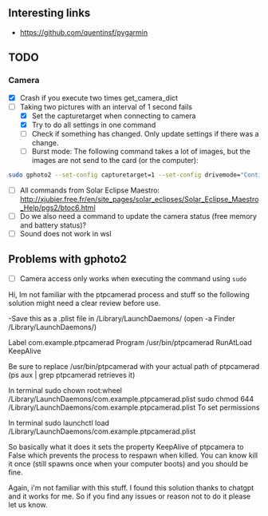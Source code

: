 ## Interesting links

- https://github.com/quentinsf/pygarmin

## TODO

### Camera

- [X] Crash if you execute two times get_camera_dict
- [ ] Taking two pictures with an interval of 1 second fails
  - [X] Set the capturetarget when connecting to camera
  - [X] Try to do all settings in one command
  - [ ] Check if something has changed.  Only update settings if there was a change.
  - [ ] Burst mode: The following command takes a lot of images, but the images are not send to the card (or the computer):
```bash
sudo gphoto2 --set-config capturetarget=1 --set-config drivemode="Continuous high speed" --set-config eosremoterelease="Press Full" --wait-event=1s --set-config eosremoterelease="Release Full" --set-config capturetarget=1 --wait-event=1s
```
- [ ] All commands from Solar Eclipse Maestro: http://xjubier.free.fr/en/site_pages/solar_eclipses/Solar_Eclipse_Maestro_Help/pgs2/btoc6.html
- [ ] Do we also need a command to update the camera status (free memory and battery status)?
- [ ] Sound does not work in wsl

## Problems with gphoto2

- [ ] Camera access only works when executing the command using `sudo`

Hi,
Im not familiar with the ptpcamerad process and stuff so the following solution might need a clear review before use.

-Save this as a .plist file in /Library/LaunchDaemons/ (open -a Finder /Library/LaunchDaemons/)


<?xml version="1.0" encoding="UTF-8"?>
 <!DOCTYPE plist PUBLIC "-//Apple//DTD PLIST 1.0//EN" "http://www.apple.com/DTDs/PropertyList-1.0.dtd">
 <plist version="1.0">
 <dict>
     <key>Label</key>
     <string>com.example.ptpcamerad</string>
     <key>Program</key>
     <string>/usr/bin/ptpcamerad</string> 
     <key>RunAtLoad</key>
     <true/>
     <key>KeepAlive</key>
     <false/>
</dict>
 </plist>

Be sure to replace /usr/bin/ptpcamerad with your actual path of ptpcamerad (ps aux | grep ptpcamerad retrieves it)

In terminal
sudo chown root:wheel /Library/LaunchDaemons/com.example.ptpcamerad.plist
sudo chmod 644 /Library/LaunchDaemons/com.example.ptpcamerad.plist
To set permissions

In terminal
sudo launchctl load /Library/LaunchDaemons/com.example.ptpcamerad.plist

So basically what it does it sets the property KeepAlive of ptpcamera to False which prevents the process to respawn when killed. You can know kill it once (still spawns once when your computer boots) and you should be fine.

Again, i'm not familiar with this stuff. I found this solution thanks to chatgpt and it works for me. So if you find any issues or reason not to do it please let us know.